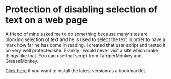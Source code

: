# Protection of disabling selection of text on a web page

A friend of mine asked me to do something because many sites are blocking 
selection of text and he is used to select the text in order to have a 
mark how far he has come in reading. I created that user script and tested
it on very well protected site. Frankly I would never visit a site 
which make things like that. You can use that script from TamperMonkey 
and GreaseMonkey. 

[Click here](http://gonaumov.github.io/protector)
if you want to install the latest version as a bookmarklet.  
